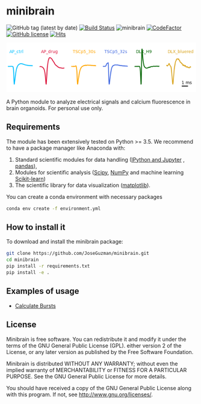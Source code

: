 # minibrain

 ![GitHub tag (latest by date)](https://img.shields.io/github/v/tag/JoseGuzman/minibrain)  [![Build Status](https://travis-ci.com/JoseGuzman/minibrain.svg?branch=master)](https://travis-ci.com/JoseGuzman/minibrain) ![minibrain](https://github.com/JoseGuzman/minibrain/workflows/minibrain_unittest/badge.svg) [![CodeFactor](https://www.codefactor.io/repository/github/joseguzman/minibrain/badge)](https://www.codefactor.io/repository/github/joseguzman/minibrain)  [![GitHub license](https://img.shields.io/github/license/JoseGuzman/minibrain)](https://github.com/JoseGuzman/minibrain/blob/master/LICENSE) [![Hits](https://hits.seeyoufarm.com/api/count/incr/badge.svg?url=https%3A%2F%2Fgithub.com%2FJoseGuzman%2Fminibrain&count_bg=%233DC8C7&title_bg=%23555555&icon=&icon_color=%23E7E7E7&title=views&edge_flat=false)](https://hits.seeyoufarm.com)


![minibrain](https://github.com/JoseGuzman/minibrain/blob/master/img/spikes.png)

A Python module to analyze electrical signals and calcium fluorescence in brain organoids. For personal use only.



## Requirements

The module has been extensively tested on Python >= 3.5. We recommend to have a package manager like Anaconda with:
1. Standard scientific modules for data handling ([IPython and Jupyter](https://ipython.org/) , [pandas](https://pandas.pydata.org/)), 
2. Modules for scientific analysis ([Scipy](https://scipy.org/), [NumPy](https://numpy.org/) and machine learning [Scikit-learn](https://scikit-learn.org/)) 
3. The scientific library for data visualization ([matplotlib](https://matplotlib.org/)). 

You can create a conda environment with necessary packages

```bash
conda env create -f environment.yml
```

## How to install it

To download and install the minibrain package:

```bash
git clone https://github.com/JoseGuzman/minibrain.git
cd minibrain
pip install -r requirements.txt
pip install -e .
```

## Examples of usage

* [Calculate Bursts](https://github.com/JoseGuzman/minibrain/wiki/Calculate-Burst)

## License

Minibrain is free software. You can redistribute it and modify it under the terms of the GNU General Public License (GPL).   either version 2 of the License, or any later version as published by the Free Software Foundation.

Minibrain is distributed WITHOUT ANY WARRANTY; without even the implied warranty of MERCHANTABILITY or FITNESS FOR A PARTICULAR PURPOSE. See the GNU General Public License for more details.

You should have received a copy of the GNU General Public License along with this program. If not, see http://www.gnu.org/licenses/.
